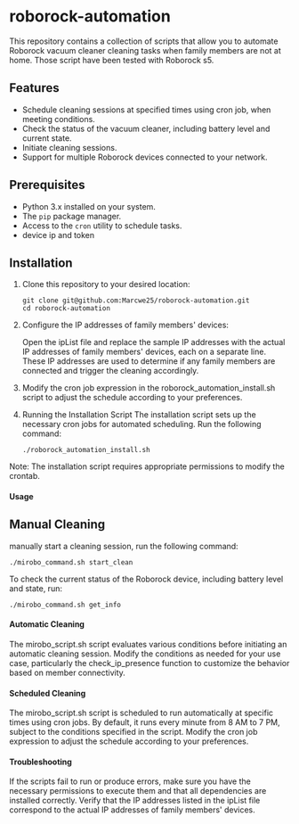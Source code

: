 # roborock-automation
This repository contains a collection of scripts that allow you to automate Roborock vacuum cleaner cleaning tasks when family members are not at home.
Those script have been tested with Roborock s5.

## Features
- Schedule cleaning sessions at specified times using cron job, when meeting conditions.
- Check the status of the vacuum cleaner, including battery level and current state.
- Initiate cleaning sessions.
- Support for multiple Roborock devices connected to your network.

## Prerequisites

- Python 3.x installed on your system.
- The `pip` package manager.
- Access to the `cron` utility to schedule tasks.
- device ip and token

## Installation

1. Clone this repository to your desired location:

	```shell
	git clone git@github.com:Marcwe25/roborock-automation.git
	cd roborock-automation
	```
2. Configure the IP addresses of family members' devices:
   
	Open the ipList file and replace the sample IP addresses with the actual IP addresses of family members' devices, each on a separate line. These IP addresses are used to determine if any family members are connected and trigger the cleaning accordingly.

3. Modify the cron job expression in the roborock_automation_install.sh script to adjust the schedule according to your preferences.

4. Running the Installation Script
	The installation script sets up the necessary cron jobs for automated scheduling.
Run the following command:
	```shell
	./roborock_automation_install.sh
	```

Note: The installation script requires appropriate permissions to modify the crontab.

#### Usage

##  Manual Cleaning
manually start a cleaning session, run the following command:
```shell
./mirobo_command.sh start_clean
```
To check the current status of the Roborock device, including battery level and state, run:
```shell
./mirobo_command.sh get_info
```

####  Automatic Cleaning
The mirobo_script.sh script evaluates various conditions before initiating an automatic cleaning session.
Modify the conditions as needed for your use case, particularly the check_ip_presence function to customize the behavior based on member connectivity.

####  Scheduled Cleaning
The mirobo_script.sh script is scheduled to run automatically at specific times using cron jobs. By default, it runs every minute from 8 AM to 7 PM, subject to the conditions specified in the script. Modify the cron job expression to adjust the schedule according to your preferences.

####  Troubleshooting
If the scripts fail to run or produce errors, make sure you have the necessary permissions to execute them and that all dependencies are installed correctly.
Verify that the IP addresses listed in the ipList file correspond to the actual IP addresses of family members' devices.
